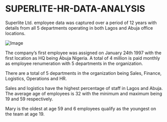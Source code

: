 # SUPERLITE-HR-DATA-ANALYSIS
Superlite Ltd. employee data was captured over a period of 12 years with details from all 5 departments operating in both Lagos and Abuja office locations.

![Image](https://github.com/user-attachments/assets/42417e8c-d881-4602-a4c4-1a2d460cc05b)

The company’s first employee was assigned on January 24th 1997 with the first location as HQ being Abuja Nigeria. A total of 4 million is paid monthly as employee renumeration with 5 departments in the organization.

There are a total of 5 departments in the organization being Sales, Finance, Logistics, Operations and HR.

Sales and logistics have the highest percentage of staff in Lagos and Abuja. The average age of employees is 32 with the minimum and maximum being 19 and 59 respectively.

Mary is the oldest at age 59 and 6 employees qualify as the youngest on the team at age 19.




